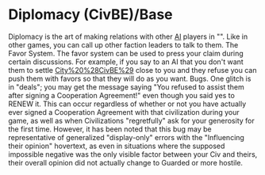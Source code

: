 # Diplomacy (CivBE)/Base

Diplomacy is the art of making relations with other [AI](AI) players in "". Like in other games, you can call up other faction leaders to talk to them.
The Favor System.
The favor system can be used to press your claim during certain discussions. For example, if you say to an AI that you don't want them to settle [City%20%28CivBE%29](cities) close to you and they refuse you can push them with favors so that they will do as you want.
Bugs.
One glitch is in "deals"; you may get the message saying "You refused to assist them after signing a Cooperation Agreement!" even though you said yes to RENEW it. This can occur regardless of whether or not you have actually ever signed a Cooperation Agreement with that civilization during your game, as well as when Civilizations "regretfully" ask for your generosity for the first time. However, it has been noted that this bug may be representative of generalized "display-only" errors with the "Influencing their opinion" hovertext, as even in situations where the supposed impossible negative was the only visible factor between your Civ and theirs, their overall opinion did not actually change to Guarded or more hostile.